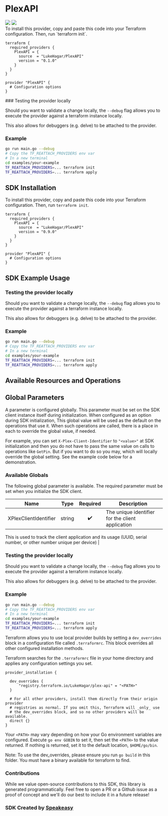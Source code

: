 # PlexAPI

<div align="left">
    <a href="https://speakeasyapi.dev/"><img src="https://custom-icon-badges.demolab.com/badge/-Built%20By%20Speakeasy-212015?style=for-the-badge&logoColor=FBE331&logo=speakeasy&labelColor=545454" /></a>
    <a href="https://github.com/LukeHagar/plexterraform.git/actions"><img src="https://img.shields.io/github/actions/workflow/status/LukeHagar/plexterraform/speakeasy_sdk_generation.yml?style=for-the-badge" /></a>
    
</div>

<no value>
<!-- Start SDK <no value> -->
To install this provider, copy and paste this code into your Terraform configuration. Then, run `terraform init`.

```hcl
terraform {
  required_providers {
    PlexAPI = {
      source  = "LukeHagar/PlexAPI"
      version = "0.1.0"
    }
  }
}

provider "PlexAPI" {
  # Configuration options
}
```
<!-- End SDK <no value> -->

<no value>
<!-- Start SDK <no value> -->
### Testing the provider locally

Should you want to validate a change locally, the `--debug` flag allows you to execute the provider against a terraform instance locally.

This also allows for debuggers (e.g. delve) to be attached to the provider.

### Example

```sh
go run main.go --debug
# Copy the TF_REATTACH_PROVIDERS env var
# In a new terminal
cd examples/your-example
TF_REATTACH_PROVIDERS=... terraform init
TF_REATTACH_PROVIDERS=... terraform apply
```
<!-- End SDK <no value> -->

<no value>
<!-- Start SDK <no value> -->

<!-- End SDK <no value> -->

<!-- Start SDK Installation [installation] -->
## SDK Installation

To install this provider, copy and paste this code into your Terraform configuration. Then, run `terraform init`.

```hcl
terraform {
  required_providers {
    PlexAPI = {
      source  = "LukeHagar/PlexAPI"
      version = "0.9.0"
    }
  }
}

provider "PlexAPI" {
  # Configuration options
}
```
<!-- End SDK Installation [installation] -->

<!-- Start SDK Example Usage [usage] -->
## SDK Example Usage

### Testing the provider locally

Should you want to validate a change locally, the `--debug` flag allows you to execute the provider against a terraform instance locally.

This also allows for debuggers (e.g. delve) to be attached to the provider.

### Example

```sh
go run main.go --debug
# Copy the TF_REATTACH_PROVIDERS env var
# In a new terminal
cd examples/your-example
TF_REATTACH_PROVIDERS=... terraform init
TF_REATTACH_PROVIDERS=... terraform apply
```
<!-- End SDK Example Usage [usage] -->

<!-- Start Available Resources and Operations [operations] -->
## Available Resources and Operations


<!-- End Available Resources and Operations [operations] -->

<!-- Start Global Parameters [global-parameters] -->
## Global Parameters

A parameter is configured globally. This parameter must be set on the SDK client instance itself during initialization. When configured as an option during SDK initialization, This global value will be used as the default on the operations that use it. When such operations are called, there is a place in each to override the global value, if needed.

For example, you can set `X-Plex-Client-Identifier` to `"<value>"` at SDK initialization and then you do not have to pass the same value on calls to operations like `GetPin`. But if you want to do so you may, which will locally override the global setting. See the example code below for a demonstration.


### Available Globals

The following global parameter is available. The required parameter must be set when you initialize the SDK client.

| Name | Type | Required | Description |
| ---- | ---- |:--------:| ----------- |
| XPlexClientIdentifier | string | ✔️ | The unique identifier for the client application
This is used to track the client application and its usage
(UUID, serial number, or other number unique per device)
 |


### Testing the provider locally

Should you want to validate a change locally, the `--debug` flag allows you to execute the provider against a terraform instance locally.

This also allows for debuggers (e.g. delve) to be attached to the provider.

### Example

```sh
go run main.go --debug
# Copy the TF_REATTACH_PROVIDERS env var
# In a new terminal
cd examples/your-example
TF_REATTACH_PROVIDERS=... terraform init
TF_REATTACH_PROVIDERS=... terraform apply
```
<!-- End Global Parameters [global-parameters] -->

<!-- Placeholder for Future Speakeasy SDK Sections -->

Terraform allows you to use local provider builds by setting a `dev_overrides` block in a configuration file called `.terraformrc`. This block overrides all other configured installation methods.

Terraform searches for the `.terraformrc` file in your home directory and applies any configuration settings you set.

```
provider_installation {

  dev_overrides {
      "registry.terraform.io/LukeHagar/plex-api" = "<PATH>"
  }

  # For all other providers, install them directly from their origin provider
  # registries as normal. If you omit this, Terraform will _only_ use
  # the dev_overrides block, and so no other providers will be available.
  direct {}
}
```

Your `<PATH>` may vary depending on how your Go environment variables are configured. Execute `go env GOBIN` to set it, then set the `<PATH>` to the value returned. If nothing is returned, set it to the default location, `$HOME/go/bin`.

Note: To use the dev_overrides, please ensure you run `go build` in this folder. You must have a binary available for terraform to find.

### Contributions

While we value open-source contributions to this SDK, this library is generated programmatically.
Feel free to open a PR or a Github issue as a proof of concept and we'll do our best to include it in a future release!

### SDK Created by [Speakeasy](https://docs.speakeasyapi.dev/docs/using-speakeasy/client-sdks)

